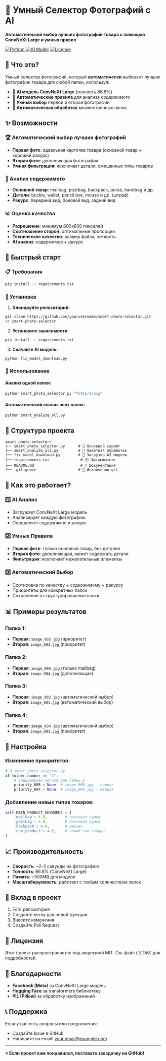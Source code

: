 # 🧠 Умный Селектор Фотографий с AI

**Автоматический выбор лучших фотографий товара с помощью ConvNeXt Large и умных правил**

[![Python](https://img.shields.io/badge/Python-3.8+-blue.svg)](https://www.python.org/)
[![AI Model](https://img.shields.io/badge/AI-ConvNeXt%20Large-green.svg)](https://huggingface.co/facebook/convnext-large-224)
[![License](https://img.shields.io/badge/License-MIT-yellow.svg)](LICENSE)

## 🎯 Что это?

Умный селектор фотографий, который **автоматически** выбирает лучшие фотографии товара для любой папки, используя:

- 🤖 **AI модель ConvNeXt Large** (точность 86.6%)
- 🧠 **Автоматические правила** для анализа содержимого
- 🎯 **Умный выбор** первой и второй фотографии
- 📁 **Автоматическая обработка** множественных папок

## ✨ Возможности

### 🏆 Автоматический выбор лучших фотографий
- **Первая фото**: идеальная карточка товара (основной товар + хороший ракурс)
- **Вторая фото**: дополняющая фотография
- **Умная фильтрация**: исключает детали, смешанные типы товаров

### 🎯 Анализ содержимого
- **Основной товар**: mailbag, postbag, backpack, purse, handbag и др.
- **Детали**: buckle, wallet, pencil box, mouse и др. (штраф)
- **Ракурс**: передний вид, боковой вид, задний вид

### 📊 Оценка качества
- **Разрешение**: минимум 800x800 пикселей
- **Соотношение сторон**: оптимальные пропорции
- **Техническое качество**: размер файла, четкость
- **AI анализ**: содержимое + ракурс

## 🚀 Быстрый старт

### 📋 Требования
```bash
pip install -r requirements.txt
```

### 🔧 Установка
1. **Клонируйте репозиторий:**
```bash
git clone https://github.com/yourusername/smart-photo-selector.git
cd smart-photo-selector
```

2. **Установите зависимости:**
```bash
pip install -r requirements.txt
```

3. **Скачайте AI модель:**
```bash
python fix_model_download.py
```

### 🎯 Использование

#### Анализ одной папки:
```bash
python smart_photo_selector.py "fotos/1/big"
```

#### Автоматический анализ всех папок:
```bash
python smart_analyze_all.py
```

## 📁 Структура проекта

```
smart-photo-selector/
├── smart_photo_selector.py      # 🧠 Основной скрипт
├── smart_analyze_all.py         # 📁 Пакетная обработка
├── fix_model_download.py        # 🚀 Загрузка AI модели
├── requirements.txt              # 📦 Зависимости
├── README.md                     # 📖 Документация
└── .gitignore                   # 🚫 Исключения git
```

## 🧠 Как это работает?

### 1️⃣ **AI Анализ**
- Загружает ConvNeXt Large модель
- Анализирует каждую фотографию
- Определяет содержимое и ракурс

### 2️⃣ **Умные Правила**
- **Первая фото**: только основной товар, без деталей
- **Вторая фото**: дополняющая, может содержать детали
- **Фильтрация**: исключает нежелательные элементы

### 3️⃣ **Автоматический Выбор**
- Сортировка по качеству + содержимому + ракурсу
- Приоритеты для конкретных папок
- Сохранение в структурированные папки

## 📊 Примеры результатов

### Папка 1:
- **Первая**: `image_005.jpg` (приоритет)
- **Вторая**: `image_003.jpg` (приоритет)

### Папка 2:
- **Первая**: `image_006.jpg` (только mailbag)
- **Вторая**: `image_004.jpg` (дополняющая)

### Папка 3:
- **Первая**: `image_002.jpg` (автоматический выбор)
- **Вторая**: `image_001.jpg` (автоматический выбор)

### Папка 4:
- **Первая**: `image_004.jpg` (автоматический выбор)
- **Вторая**: `image_003.jpg` (приоритет)

## 🔧 Настройка

### Изменение приоритетов:
```python
# В smart_photo_selector.py
if folder_number == "2":
    # Специальная логика для папки 2
    priority_006 = None  # image_006.jpg - первая
    priority_004 = None  # image_004.jpg - вторая
```

### Добавление новых типов товаров:
```python
self.MAIN_PRODUCT_KEYWORDS = {
    'mailbag': 4.0,        # почтовая сумка
    'postbag': 4.0,        # почтовая сумка
    'backpack': 4.0,       # рюкзак
    'new_product': 4.0,    # новый тип товара
}
```

## 📈 Производительность

- **Скорость**: ~2-3 секунды на фотографию
- **Точность**: 86.6% (ConvNeXt Large)
- **Память**: ~500MB для модели
- **Масштабируемость**: работает с любым количеством папок

## 🤝 Вклад в проект

1. Fork репозитория
2. Создайте ветку для новой функции
3. Внесите изменения
4. Создайте Pull Request

## 📄 Лицензия

Этот проект распространяется под лицензией MIT. См. файл `LICENSE` для подробностей.

## 🙏 Благодарности

- **Facebook (Meta)** за ConvNeXt Large модель
- **Hugging Face** за transformers библиотеку
- **PIL (Pillow)** за обработку изображений

## 📞 Поддержка

Если у вас есть вопросы или предложения:
- Создайте Issue в GitHub
- Напишите на email: your.email@example.com

---

**⭐ Если проект вам понравился, поставьте звездочку на GitHub!**


